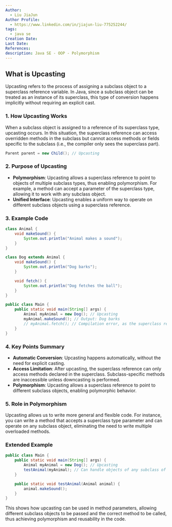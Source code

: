 ```yaml
---
Author:
  - Liu JiaJun
Author Profile:
  - https://www.linkedin.com/in/jiajun-liu-775252244/
tags: 
  - java se
Creation Date: 
Last Date: 
References: 
description: Java SE - OOP - Polymorphism
---
```


## What is Upcasting
Upcasting refers to the process of assigning a subclass object to a superclass reference variable. In Java, since a subclass object can be treated as an instance of its superclass, this type of conversion happens implicitly without requiring an explicit cast.

### 1. How Upcasting Works
When a subclass object is assigned to a reference of its superclass type, upcasting occurs. In this situation, the superclass reference can access overridden methods in the subclass but cannot access methods or fields specific to the subclass (i.e., the compiler only sees the superclass part).

```java
Parent parent = new Child(); // Upcasting
```

### 2. Purpose of Upcasting
- **Polymorphism**: Upcasting allows a superclass reference to point to objects of multiple subclass types, thus enabling polymorphism. For example, a method can accept a parameter of the superclass type, allowing it to work with any subclass object.
- **Unified Interface**: Upcasting enables a uniform way to operate on different subclass objects using a superclass reference.

### 3. Example Code
```java
class Animal {
    void makeSound() {
        System.out.println("Animal makes a sound");
    }
}

class Dog extends Animal {
    void makeSound() {
        System.out.println("Dog barks");
    }

    void fetch() {
        System.out.println("Dog fetches the ball");
    }
}

public class Main {
    public static void main(String[] args) {
        Animal myAnimal = new Dog(); // Upcasting
        myAnimal.makeSound(); // Output: Dog barks
        // myAnimal.fetch(); // Compilation error, as the superclass reference cannot call methods specific to the subclass
    }
}
```

### 4. Key Points Summary 
- **Automatic Conversion**: Upcasting happens automatically, without the need for explicit casting.
- **Access Limitation**: After upcasting, the superclass reference can only access methods declared in the superclass. Subclass-specific methods are inaccessible unless downcasting is performed.
- **Polymorphism**: Upcasting allows a superclass reference to point to different subclass objects, enabling polymorphic behavior.

### 5. Role in Polymorphism
Upcasting allows us to write more general and flexible code. For instance, you can write a method that accepts a superclass type parameter and can operate on any subclass object, eliminating the need to write multiple overloaded methods.

### Extended Example
```java
public class Main {
    public static void main(String[] args) {
        Animal myAnimal = new Dog(); // Upcasting
        testAnimal(myAnimal); // Can handle objects of any subclass of Animal
    }

    public static void testAnimal(Animal animal) {
        animal.makeSound();
    }
}
```
This shows how upcasting can be used in method parameters, allowing different subclass objects to be passed and the correct method to be called, thus achieving polymorphism and reusability in the code.


